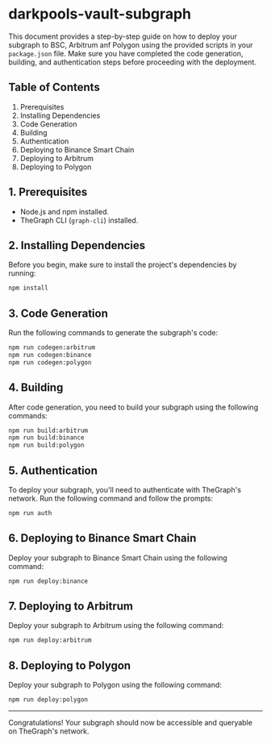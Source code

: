# darkpools-vault-subgraph

This document provides a step-by-step guide on how to deploy your subgraph to BSC, Arbitrum anf Polygon using the provided scripts in your `package.json` file. Make sure you have completed the code generation, building, and authentication steps before proceeding with the deployment.

## Table of Contents

1. Prerequisites
2. Installing Dependencies
3. Code Generation
4. Building
5. Authentication
6. Deploying to Binance Smart Chain
7. Deploying to Arbitrum
8. Deploying to Polygon

## 1. Prerequisites

- Node.js and npm installed.
- TheGraph CLI (`graph-cli`) installed.

## 2. Installing Dependencies

Before you begin, make sure to install the project's dependencies by running:

```bash
npm install
```

## 3. Code Generation

Run the following commands to generate the subgraph's code:

```bash
npm run codegen:arbitrum
npm run codegen:binance
npm run codegen:polygon
```

## 4. Building

After code generation, you need to build your subgraph using the following commands:

```bash
npm run build:arbitrum
npm run build:binance
npm run build:polygon
```

## 5. Authentication

To deploy your subgraph, you'll need to authenticate with TheGraph's network. Run the following command and follow the prompts:

```bash
npm run auth
```

## 6. Deploying to Binance Smart Chain

Deploy your subgraph to Binance Smart Chain using the following command:

```bash
npm run deploy:binance
```

## 7. Deploying to Arbitrum

Deploy your subgraph to Arbitrum using the following command:

```bash
npm run deploy:arbitrum
```

## 8. Deploying to Polygon

Deploy your subgraph to Polygon using the following command:

```bash
npm run deploy:polygon
```

---

Congratulations! Your subgraph should now be accessible and queryable on TheGraph's network.


